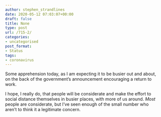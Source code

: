 ```yaml
---
author: stephen_strandlines
date: 2020-05-12 07:03:07+00:00
draft: false
title: None
type: post
url: /715-2/
categories:
- uncategorised
post_format:
- Status
tags:
- coronavirus
---
```


Some apprehension today, as I am expecting it to be busier out and about, on the back of the government’s announcement encouraging a return to work.

I hope, I really do, that people will be considerate and make the effort to social distance themselves in busier places, with more of us around. _Most_ people are considerate, but I’ve seen enough of the small number who aren’t to think it a legitimate concern.
